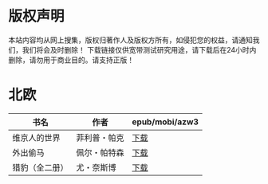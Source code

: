 # 版权声明

本站内容均从网上搜集，版权归著作人及版权方所有，如侵犯您的权益，请通知我们，我们将会及时删除！ 下载链接仅供宽带测试研究用途，请下载后在24小时内删除，请勿用于商业目的。请支持正版！

# 北欧

| 书名 | 作者 | epub/mobi/azw3 |
| --- | --- | --- |
| 维京人的世界 | 菲利普・帕克 | [下载](https://url89.ctfile.com/f/31084289-1356986962-f7608b?p=8866) |
| 外出偷马 | 佩尔・帕特森 | [下载](https://url89.ctfile.com/f/31084289-1357049536-671aab?p=8866) |
| 猎豹（全二册） | 尤・奈斯博 | [下载](https://url89.ctfile.com/f/31084289-1357007455-baa0ea?p=8866) |
